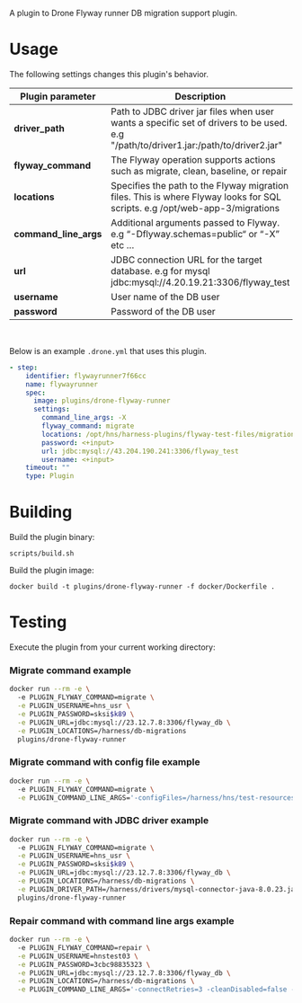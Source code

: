 A plugin to Drone Flyway runner DB migration support plugin.

# Usage

The following settings changes this plugin's behavior.

| **Plugin parameter** | **Description**                                                                                                   |
|------------------------|-------------------------------------------------------------------------------------------------------------------|
| **driver_path**        | Path to JDBC driver jar files when user wants a specific set of drivers to be used. e.g "/path/to/driver1.jar:/path/to/driver2.jar" |
| **flyway_command**     | The Flyway operation supports actions such as migrate, clean, baseline, or repair                                |
| **locations**          | Specifies the path to the Flyway migration files. This is where Flyway looks for SQL scripts. e.g /opt/web-app-3/migrations |
| **command_line_args**  | Additional arguments passed to Flyway. e.g “-Dflyway.schemas=public“ or “-X” etc …                                |
| **url**                | JDBC connection URL for the target database. e.g for mysql jdbc:mysql://4.20.19.21:3306/flyway_test               |
| **username**           | User name of the DB user                                                                                         |
| **password**           | Password of the DB user                                                                                          |

<br>

Below is an example `.drone.yml` that uses this plugin.

```yaml
- step:
    identifier: flywayrunner7f66cc
    name: flywayrunner
    spec:
      image: plugins/drone-flyway-runner
      settings:
        command_line_args: -X
        flyway_command: migrate
        locations: /opt/hns/harness-plugins/flyway-test-files/migration_files
        password: <+input>
        url: jdbc:mysql://43.204.190.241:3306/flyway_test
        username: <+input>
    timeout: ""
    type: Plugin
```

# Building

Build the plugin binary:

```text
scripts/build.sh
```

Build the plugin image:

```text
docker build -t plugins/drone-flyway-runner -f docker/Dockerfile .
```

# Testing

Execute the plugin from your current working directory:

### Migrate command example

```bash
docker run --rm -e \  
  -e PLUGIN_FLYWAY_COMMAND=migrate \
  -e PLUGIN_USERNAME=hns_usr \
  -e PLUGIN_PASSWORD=sksi$k89 \
  -e PLUGIN_URL=jdbc:mysql://23.12.7.8:3306/flyway_db \
  -e PLUGIN_LOCATIONS=/harness/db-migrations  
  plugins/drone-flyway-runner
```
### Migrate command with config file example

```bash
docker run --rm -e \  
  -e PLUGIN_FLYWAY_COMMAND=migrate \
  -e PLUGIN_COMMAND_LINE_ARGS='-configFiles=/harness/hns/test-resources/flyway/config1/flyway.conf'

```

### Migrate command with JDBC driver example

```bash
docker run --rm -e \  
  -e PLUGIN_FLYWAY_COMMAND=migrate \
  -e PLUGIN_USERNAME=hns_usr \
  -e PLUGIN_PASSWORD=sksi$k89 \
  -e PLUGIN_URL=jdbc:mysql://23.12.7.8:3306/flyway_db \
  -e PLUGIN_LOCATIONS=/harness/db-migrations \
  -e PLUGIN_DRIVER_PATH=/harness/drivers/mysql-connector-java-8.0.23.jar \  
  plugins/drone-flyway-runner
```

### Repair command with command line args example

```bash
docker run --rm -e \  
  -e PLUGIN_FLYWAY_COMMAND=repair \
  -e PLUGIN_USERNAME=hnstest03 \
  -e PLUGIN_PASSWORD=3cbc98835323 \
  -e PLUGIN_URL=jdbc:mysql://23.12.7.8:3306/flyway_db \
  -e PLUGIN_LOCATIONS=/harness/db-migrations \
  -e PLUGIN_COMMAND_LINE_ARGS='-connectRetries=3 -cleanDisabled=false -validateOnMigrate=true -baselineOnMigrate=true'
```
